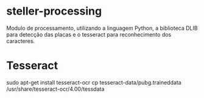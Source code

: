 # steller-processing
Modulo de processamento, utilizando a linguagem Python, a biblioteca DLIB para detecção das placas e o tesseract para reconhecimento dos caracteres.

# Tesseract
sudo apt-get install tesseract-ocr
cp tesseract-data/pubg.traineddata /usr/share/tesseract-ocr/4.00/tessdata

